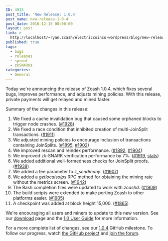```yaml
---
ID: 4915
post_title: 'New Release: 1.0.4'
post_name: new-release-1-0-4
post_date: 2016-12-15 00:00:00
layout: post
link: >
  http://localhost/~ryan.zcash/electriccoinco-wordpress/blog/new-release-1-0-4/
published: true
tags:
  - bugs
  - releases
  - sprout
  - zkSNARKs
categories:
  - General
---
```

<p>Today we're announcing the release of Zcash 1.0.4, which fixes several bugs, improves performance, and adjusts mining policies. With this release, private payments will get relayed and mined faster.</p>
<p>Summary of the changes in this release:</p>
<ol class="arabic simple">
<li>We fixed a cache invalidation bug that caused some orphaned blocks to trigger node crashes. (<a class="reference external" href="https://github.com/zcash/zcash/pull/1928">#1928</a>)</li>
<li>We fixed a race condition that inhibited creation of multi-JoinSplit transactions. (<a class="reference external" href="https://github.com/zcash/zcash/pull/1911">#1911</a>)</li>
<li>We adjusted mining policies to encourage inclusion of transactions containing JoinSplits. (<a class="reference external" href="https://github.com/zcash/zcash/pull/1895">#1895</a>, <a class="reference external" href="https://github.com/zcash/zcash/pull/1902">#1902</a>)</li>
<li>We improved rescan and reindex performance. (<a class="reference external" href="https://github.com/zcash/zcash/pull/1892">#1892</a>, <a class="reference external" href="https://github.com/zcash/zcash/pull/1904">#1904</a>)</li>
<li>We improved zk-SNARK verification performance by 7%. (<a class="reference external" href="https://github.com/zcash/zcash/pull/1919">#1919</a>, <a class="reference external" href="https://speed.z.cash/comparison/?exe=1%2B208%2C1%2B226&amp;ben=3&amp;env=1&amp;hor=false&amp;bas=1%2B208&amp;chart=normal+bars">stats</a>)</li>
<li>We added additional well-formedness checks for JoinSplit proofs. (<a class="reference external" href="https://github.com/zcash/zcash/pull/1938">#1938</a>)</li>
<li>We added a fee parameter to <cite>z_sendmany</cite>. (<a class="reference external" href="https://github.com/zcash/zcash/pull/1907">#1907</a>)</li>
<li>We added a <cite>getlocalsolps</cite> RPC method for obtaining the mining rate without the metrics screen. (<a class="reference external" href="https://github.com/zcash/zcash/pull/1642">#1642</a>)</li>
<li>The Bash completion files were updated to work with <cite>zcashd</cite>. (<a class="reference external" href="https://github.com/zcash/zcash/pull/1909">#1909</a>)</li>
<li>The build scripts were extended to make porting Zcash to other platforms easier. (<a class="reference external" href="https://github.com/zcash/zcash/pull/1905">#1905</a>)</li>
<li>A checkpoint was added at block height 15,000. (<a class="reference external" href="https://github.com/zcash/zcash/pull/1865">#1865</a>)</li>
</ol>
<p>We're encouraging all users and miners to update to this new version. See our <a class="reference external" href="https://z.cash/download.html">download</a> page and the <a class="reference external" href="https://github.com/zcash/zcash/wiki/1.0-User-Guide">1.0 User Guide</a> for more information.</p>
<p>For a more complete list of changes, see our <a class="reference external" href="https://github.com/zcash/zcash/milestone/48?closed=1">1.0.4</a> GitHub milestone. To follow our progress, watch <a class="reference external" href="https://github.com/zcash/zcash/milestones">the GitHub project</a> and <a class="reference external" href="https://forum.z.cash/">join the forum</a>.</p>
